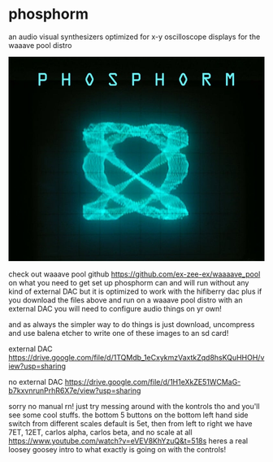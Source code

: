 # phosphorm
an audio visual synthesizers optimized for x-y oscilloscope displays
for the waaave pool distro

![Image description](https://github.com/ex-zee-ex/pictures/blob/master/phosphorm.jpg)



check out waaave pool github
https://github.com/ex-zee-ex/waaaave_pool
on what you need to get set up
phosphorm can and will run without any kind of external DAC
but it is optimized to work with the hifiberry dac plus
if you download the files above and run on a waaave pool distro with an external DAC you will need to configure audio things on yr own!

and as always the simpler way to do things is just download, uncompress and use balena etcher to write one of these images to an sd card!

external DAC
https://drive.google.com/file/d/1TQMdb_1eCxykmzVaxtkZqd8hsKQuHHOH/view?usp=sharing

no external DAC
https://drive.google.com/file/d/1H1eXkZE51WCMaG-b7kxvnrunPrhR6X7e/view?usp=sharing

sorry no manual rn!  just try messing around with the kontrols tho and you'll see some cool stuffs.  the bottom 5 buttons on the bottom left hand side switch from different scales
default is 5et, then from left to right we have 7ET, 12ET, carlos alpha, carlos beta, and no scale at all
https://www.youtube.com/watch?v=eVEV8KhYzuQ&t=518s heres a real loosey goosey intro to what exactly is going on with the controls!

